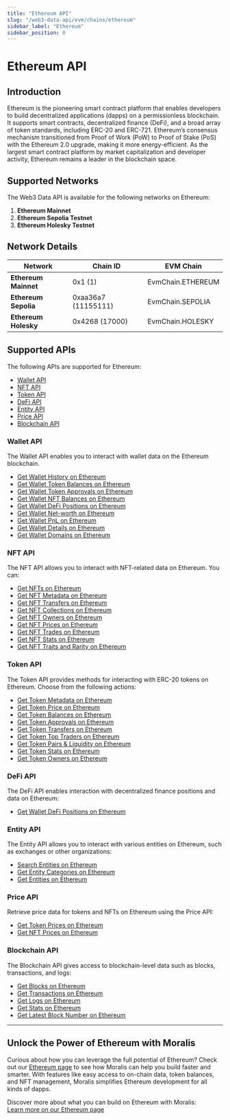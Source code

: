 ```yaml
---
title: "Ethereum API"
slug: "/web3-data-api/evm/chains/ethereum"
sidebar_label: "Ethereum"
sidebar_position: 0
---
```


# Ethereum API

## Introduction

Ethereum is the pioneering smart contract platform that enables developers to build decentralized applications (dapps) on a permissionless blockchain. It supports smart contracts, decentralized finance (DeFi), and a broad array of token standards, including ERC-20 and ERC-721. Ethereum’s consensus mechanism transitioned from Proof of Work (PoW) to Proof of Stake (PoS) with the Ethereum 2.0 upgrade, making it more energy-efficient. As the largest smart contract platform by market capitalization and developer activity, Ethereum remains a leader in the blockchain space.

## Supported Networks

The Web3 Data API is available for the following networks on Ethereum:

1. **Ethereum Mainnet**
2. **Ethereum Sepolia Testnet**
3. **Ethereum Holesky Testnet**

## Network Details

| Network              | Chain ID            | EVM Chain         |
| -------------------- | ------------------- | ----------------- |
| **Ethereum Mainnet** | 0x1 (1)             | EvmChain.ETHEREUM |
| **Ethereum Sepolia** | 0xaa36a7 (11155111) | EvmChain.SEPOLIA  |
| **Ethereum Holesky** | 0x4268 (17000)      | EvmChain.HOLESKY  |

## Supported APIs

The following APIs are supported for Ethereum:

<ul>
  <li>
    <a href="/web3-data-api/evm/reference#wallet-api">Wallet API</a>
  </li>
  <li>
    <a href="/web3-data-api/evm/reference#nft-api">NFT API</a>
  </li>
  <li>
    <a href="/web3-data-api/evm/reference#token-api">Token API</a>
  </li>
  <li>
    <a href="/web3-data-api/evm/reference#defi-api">DeFi API</a>
  </li>
  <li>
    <a href="/web3-data-api/evm/reference#entity-api">Entity API</a>
  </li>
  <li>
    <a href="/web3-data-api/evm/reference#price-api">Price API</a>
  </li>
  <li>
    <a href="/web3-data-api/evm/reference#blockchain-api">Blockchain API</a>
  </li>
</ul>

### Wallet API

The Wallet API enables you to interact with wallet data on the Ethereum blockchain.

<ul>
  <li>
    <a href="/web3-data-api/evm/reference#get-wallet-history">Get Wallet History on Ethereum</a>
  </li>
  <li>
    <a href="/web3-data-api/evm/reference#get-wallet-token-balances">Get Wallet Token Balances on Ethereum</a>
  </li>
  <li>
    <a href="/web3-data-api/evm/reference#get-wallet-token-approvals">Get Wallet Token Approvals on Ethereum</a>
  </li>
  <li>
    <a href="/web3-data-api/evm/reference#get-wallet-nfts">Get Wallet NFT Balances on Ethereum</a>
  </li>
  <li>
    <a href="/web3-data-api/evm/reference#get-wallet-defi-positions">Get Wallet DeFi Positions on Ethereum</a>
  </li>
  <li>
    <a href="/web3-data-api/evm/reference#get-wallet-net-worth">Get Wallet Net-worth on Ethereum</a>
  </li>
  <li>
    <a href="/web3-data-api/evm/reference#get-wallet-pnl">Get Wallet PnL on Ethereum</a>
  </li>
  <li>
    <a href="/web3-data-api/evm/reference#get-wallet-details">Get Wallet Details on Ethereum</a>
  </li>
  <li>
    <a href="/web3-data-api/evm/reference#get-wallet-domains">Get Wallet Domains on Ethereum</a>
  </li>
</ul>

### NFT API

The NFT API allows you to interact with NFT-related data on Ethereum. You can:

<ul>
  <li>
    <a href="/web3-data-api/evm/reference#get-nfts">Get NFTs on Ethereum</a>
  </li>
  <li>
    <a href="/web3-data-api/evm/reference#get-nft-metadata">Get NFT Metadata on Ethereum</a>
  </li>
  <li>
    <a href="/web3-data-api/evm/reference#get-nft-transfers">Get NFT Transfers on Ethereum</a>
  </li>
  <li>
    <a href="/web3-data-api/evm/reference#get-nft-collections">Get NFT Collections on Ethereum</a>
  </li>
  <li>
    <a href="/web3-data-api/evm/reference#get-nft-owners">Get NFT Owners on Ethereum</a>
  </li>
  <li>
    <a href="/web3-data-api/evm/reference#get-nft-prices">Get NFT Prices on Ethereum</a>
  </li>
  <li>
    <a href="/web3-data-api/evm/reference#get-nft-trades">Get NFT Trades on Ethereum</a>
  </li>
  <li>
    <a href="/web3-data-api/evm/reference#get-nft-stats">Get NFT Stats on Ethereum</a>
  </li>
  <li>
    <a href="/web3-data-api/evm/reference#get-nft-traits-and-rarity">Get NFT Traits and Rarity on Ethereum</a>
  </li>
</ul>

### Token API

The Token API provides methods for interacting with ERC-20 tokens on Ethereum. Choose from the following actions:

<ul>
  <li>
    <a href="/web3-data-api/evm/reference#get-token-metadata">Get Token Metadata on Ethereum</a>
  </li>
  <li>
    <a href="/web3-data-api/evm/reference#get-token-price">Get Token Price on Ethereum</a>
  </li>
  <li>
    <a href="/web3-data-api/evm/reference#get-token-balances">Get Token Balances on Ethereum</a>
  </li>
  <li>
    <a href="/web3-data-api/evm/reference#get-token-approvals">Get Token Approvals on Ethereum</a>
  </li>
  <li>
    <a href="/web3-data-api/evm/reference#get-token-transfers">Get Token Transfers on Ethereum</a>
  </li>
  <li>
    <a href="/web3-data-api/evm/reference#get-token-top-traders">Get Token Top Traders on Ethereum</a>
  </li>
  <li>
    <a href="/web3-data-api/evm/reference#get-token-pairs--liquidity">Get Token Pairs & Liquidity on Ethereum</a>
  </li>
  <li>
    <a href="/web3-data-api/evm/reference#get-token-stats">Get Token Stats on Ethereum</a>
  </li>
  <li>
    <a href="/web3-data-api/evm/reference#get-token-owners">Get Token Owners on Ethereum</a>
  </li>
</ul>

### DeFi API

The DeFi API enables interaction with decentralized finance positions and data on Ethereum:

<ul>
  <li>
    <a href="/web3-data-api/evm/reference#get-wallet-defi-positions">Get Wallet DeFi Positions on Ethereum</a>
  </li>
</ul>

### Entity API

The Entity API allows you to interact with various entities on Ethereum, such as exchanges or other organizations:

<ul>
  <li>
    <a href="/web3-data-api/evm/reference#search-entities">Search Entities on Ethereum</a>
  </li>
  <li>
    <a href="/web3-data-api/evm/reference#get-entity-categories">Get Entity Categories on Ethereum</a>
  </li>
  <li>
    <a href="/web3-data-api/evm/reference#get-entities">Get Entities on Ethereum</a>
  </li>
</ul>

### Price API

Retrieve price data for tokens and NFTs on Ethereum using the Price API:

<ul>
  <li>
    <a href="/web3-data-api/evm/reference#get-token-prices">Get Token Prices on Ethereum</a>
  </li>
  <li>
    <a href="/web3-data-api/evm/reference#get-nft-prices">Get NFT Prices on Ethereum</a>
  </li>
</ul>

### Blockchain API

The Blockchain API gives access to blockchain-level data such as blocks, transactions, and logs:

<ul>
  <li>
    <a href="/web3-data-api/evm/reference#get-blocks">Get Blocks on Ethereum</a>
  </li>
  <li>
    <a href="/web3-data-api/evm/reference#get-transactions">Get Transactions on Ethereum</a>
  </li>
  <li>
    <a href="/web3-data-api/evm/reference#get-logs">Get Logs on Ethereum</a>
  </li>
  <li>
    <a href="/web3-data-api/evm/reference#get-stats">Get Stats on Ethereum</a>
  </li>
  <li>
    <a href="/web3-data-api/evm/reference#get-latest-block-number">Get Latest Block Number on Ethereum</a>
  </li>
</ul>

---

## Unlock the Power of Ethereum with Moralis

Curious about how you can leverage the full potential of Ethereum? Check out our [Ethereum page](https://developers.moralis.com/chains/ethereum/) to see how Moralis can help you build faster and smarter. With features like easy access to on-chain data, token balances, and NFT management, Moralis simplifies Ethereum development for all kinds of dapps.

Discover more about what you can build on Ethereum with Moralis:  
[Learn more on our Ethereum page](https://developers.moralis.com/chains/ethereum/)
